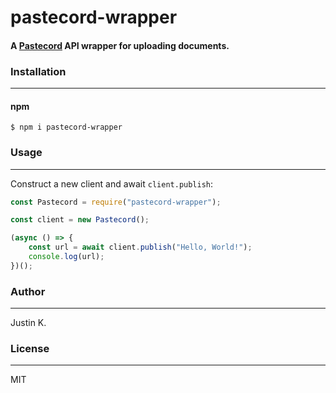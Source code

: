 # pastecord-wrapper
#### A [Pastecord](https://pastecord.com/) API wrapper for uploading documents.

### Installation
---
#### npm
```
$ npm i pastecord-wrapper
```

### Usage
---
Construct a new client and await `client.publish`:
```js
const Pastecord = require("pastecord-wrapper");

const client = new Pastecord();

(async () => {
    const url = await client.publish("Hello, World!");
    console.log(url);
})();
```

### Author
---
Justin K.

### License
---
MIT
